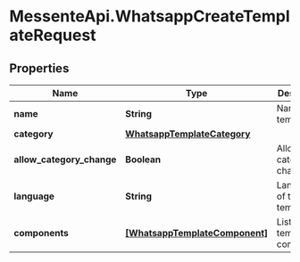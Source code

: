 # MessenteApi.WhatsappCreateTemplateRequest

## Properties
Name | Type | Description | Notes
------------ | ------------- | ------------- | -------------
**name** | **String** | Name of the template | 
**category** | [**WhatsappTemplateCategory**](WhatsappTemplateCategory.md) |  | 
**allow_category_change** | **Boolean** | Allow category change | [optional] [default to false]
**language** | **String** | Language of the template | 
**components** | [**[WhatsappTemplateComponent]**](WhatsappTemplateComponent.md) | List of template components | 


